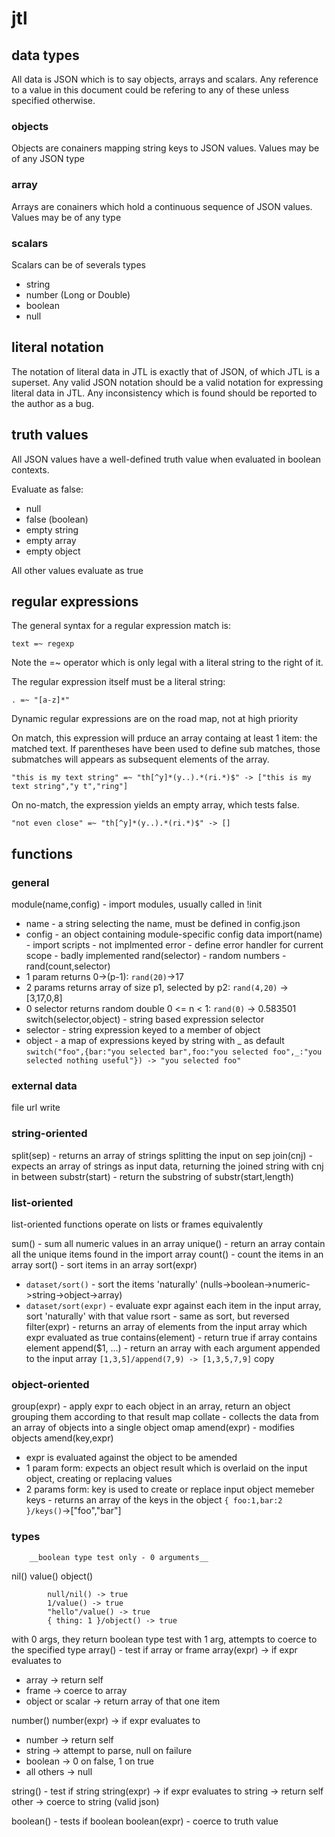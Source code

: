 # jtl

## data types 
All data is JSON which is to say objects, arrays and scalars. Any reference to a value in this document could be refering to any of these unless specified otherwise.

### objects 
Objects are conainers mapping string keys to JSON values.  Values may be of any JSON type

### array 
Arrays are conainers which hold a continuous sequence of JSON values.  Values may be of any type

### scalars 
Scalars can be of severals types
* string
* number (Long or Double)
* boolean
* null

## literal notation 
The notation of literal data in JTL is exactly that of JSON, of which JTL is a superset. Any valid JSON notation should be a valid notation
for expressing literal data in JTL.  Any inconsistency which is found should be reported to the author as a bug.
 	
## truth values 
All JSON values have a well-defined truth value when evaluated in boolean contexts.

Evaluate as false:
* null
* false (boolean)
* empty string
* empty array
* empty object

All other values evaluate as true

## regular expressions 
The general syntax for a regular expression match is:
	
`text =~ regexp`

Note the =~ operator which is only legal with a literal string to the right of it.

The regular expression itself must be a literal string:

`. =~ "[a-z]*"`
	
Dynamic regular expressions are on the road map, not at high priority

On match, this expression will prduce an array containg at least 1 item: the matched text.  If parentheses have been used to define sub matches, those submatches will appears as subsequent elements of the array.

`"this is my text string" =~ "th[^y]*(y..).*(ri.*)$" -> ["this is my text string","y t","ring"]`

On no-match, the expression yields an empty array, which tests false.

`"not even close" =~ "th[^y]*(y..).*(ri.*)$" -> []`

## functions 

### general 
module(name,config)  - import modules, usually called in !init
* name - a string selecting the name, must be defined in config.json
* config - an object containing module-specific config data
import(name) - import scripts - not implmented
error - define error handler for current scope - badly implemented
rand(selector) - random numbers - 
rand(count,selector)
* 1 param returns 0->(p-1): `rand(20)`->17
* 2 params returns array of size p1, selected by p2: `rand(4,20)` -> [3,17,0,8]
* 0 selector returns random double 0 <= n < 1: `rand(0)` -> 0.583501
switch(selector,object) - string based expression selector
* selector - string expression keyed to a member of object
* object - a map of expressions keyed by string with _ as default
 `switch("foo",{bar:"you selected bar",foo:"you selected foo",_:"you selected nothing useful"}) -> "you selected foo"`
			

### external data 
file
url
write

		
### string-oriented 
split(sep) - returns an array of strings splitting the input on sep
join(cnj) - expects an array of strings as input data, returning the joined string with cnj in between
substr(start) - return the substring of 
substr(start,length)
		
### list-oriented 
list-oriented functions operate on lists or frames equivalently

sum() - sum all numeric values in an array
unique() - return an array contain all the unique items found in the import array
count() - count the items in an array
sort() - sort items in an array
sort(expr)
* `dataset/sort()` - sort the items 'naturally' (nulls->boolean->numeric->string->object->array)
* `dataset/sort(expr)` - evaluate expr against each item in the input array, sort 'naturally' with that value
rsort - same as sort, but reversed
filter(expr) - returns an array of elements from the input array which expr evaluated as true
contains(element) - return true if array contains element
append($1, ...)  - return an array with each argument appended to the input array
 `[1,3,5]/append(7,9) -> [1,3,5,7,9]`
copy
      

### object-oriented 
group(expr) - apply expr to each object in an array, return an object grouping them according to that result
map
collate - collects the data from an array of objects into a single object
omap
amend(expr) - modifies objects
amend(key,expr)
* expr is evaluated against the object to be amended
* 1 param form: expects an object result which is overlaid on the input object, creating or replacing values
* 2 params form: key is used to create or replace input object memeber
keys - returns an array of the keys in the object
			`{ foo:1,bar:2 }/keys()`->["foo","bar"]

### types 
		__boolean type test only - 0 arguments__
nil()
value()
object()

```
		null/nil() -> true
		1/value() -> true
		"hello"/value() -> true
		{ thing: 1 }/object() -> true
```

with 0 args, they return boolean type test
with 1 arg, attempts to coerce to the specified type
array() - test if array or frame
array(expr) -> if expr evaluates to
* array -> return self
* frame -> coerce to array
* object or scalar -> return array of that one item

number()
number(expr) -> if expr evaluates to
* number -> return self
* string -> attempt to parse, null on failure
* boolean -> 0 on false, 1 on true
* all others -> null

string() - test if string
string(expr) -> if expr evaluates to
string -> return self
other -> coerce to string (valid json)

boolean() - tests if boolean
boolean(expr) - coerce to truth value

